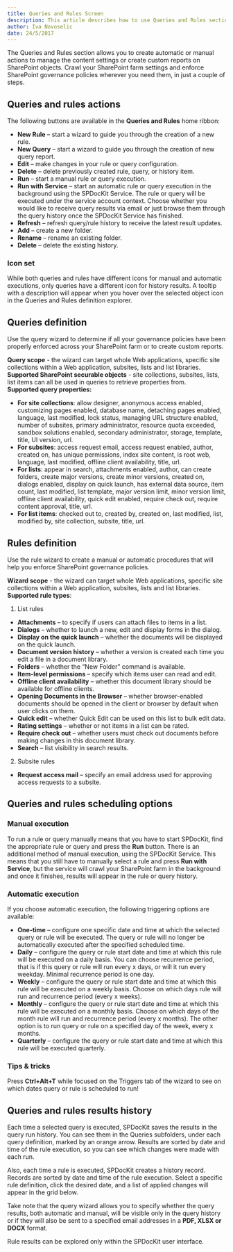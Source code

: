 ```yaml
---
title: Queries and Rules Screen
description: This article describes how to use Queries and Rules section to enforce SharePoint governance policies or create custom reports for SharePoint securable objects.
author: Iva Novoselic
date: 24/5/2017
---
```


The Queries and Rules section allows you to create automatic or manual actions to manage the content settings or create custom reports on SharePoint objects. Crawl your SharePoint farm settings and enforce SharePoint governance policies wherever you need them, in just a couple of steps.

## Queries and rules actions
The following buttons are available in the __Queries and Rules__ home ribbon:
* __New Rule__ – start a wizard to guide you through the creation of a new rule.
* __New Query__ – start a wizard to guide you through the creation of new query report.
* __Edit__ – make changes in your rule or query configuration.
* __Delete__ – delete previously created rule, query, or history item.
* __Run__ – start a manual rule or query execution.
* __Run with Service__ – start an automatic rule or query execution in the background using the SPDocKit Service. The rule or query will be executed under the service account context. Choose whether you would like to receive query results via email or just browse them through the query history once the SPDocKit Service has finished.
* __Refresh__ – refresh query/rule history to receive the latest result updates.
* __Add__ – create a new folder.
* __Rename__ – rename an existing folder.
* __Delete__ – delete the existing history.

### Icon set
While both queries and rules have different icons for manual and automatic executions, only queries have a different icon for history results. A tooltip with a description will appear when you hover over the selected object icon in the Queries and Rules definition explorer.

## Queries definition
Use the query wizard to determine if all your governance policies have been properly enforced across your SharePoint farm or to create custom reports.

__Query scope__ - the wizard can target whole Web applications, specific site collections within a Web application, subsites, lists and list libraries.  
__Supported SharePoint securable objects__ - site collections, subsites, lists, list items can all be used in queries to retrieve properties from.  
__Supported query properties:__
* __For site collections__: allow designer, anonymous access enabled, customizing pages enabled, database name, detaching pages enabled, language, last modified, lock status, managing URL structure enabled, number of subsites, primary administrator, resource quota exceeded, sandbox solutions enabled, secondary administrator, storage, template, title, UI version, url.
* __For subsites__: access request email, access request enabled, author, created on, has unique permissions, index site content, is root web, language, last modified, offline client availability, title, url.
* __For lists__: appear in search, attachments enabled, author, can create folders, create major versions, create minor versions, created on, dialogs enabled, display on quick launch, has external data source, item count, last modified, list template, major version limit, minor version limit, offline client availability, quick edit enabled, require check out, require content approval, title, url.
* __For list items__: checked out to, created by, created on, last modified, list, modified by, site collection, subsite, title, url.

## Rules definition
Use the rule wizard to create a manual or automatic procedures that will help you enforce SharePoint governance policies.

__Wizard scope__ - the wizard can target whole Web applications, specific site collections within a Web application, subsites, lists and list libraries.  
__Supported rule types__:
1. List rules
  * __Attachments__ – to specify if users can attach files to items in a list.
  * __Dialogs__ – whether to launch a new, edit and display forms in the dialog.
  * __Display on the quick launch__ – whether the documents will be displayed on the quick launch.
  * __Document version history__ – whether a version is created each time you edit a file in a document library.
  * __Folders__ – whether the “New Folder” command is available.
  * __Item-level permissions__ – specify which items user can read and edit.
  * __Offline client availability__ – whether this document library should be available for offline clients.
  * __Opening Documents in the Browser__ – whether browser-enabled documents should be opened in the client or browser by default when user clicks on them.
  * __Quick edit__ – whether Quick Edit can be used on this list to bulk edit data.
  * __Rating settings__ – whether or not items in a list can be rated.
  * __Require check out__ – whether users must check out documents before making changes in this document library.
   * __Search__ – list visibility in search results.

2. Subsite rules
  * __Request access mail__ – specify an email address used for approving access requests to a subsite.

## Queries and rules scheduling options
### Manual execution
To run a rule or query manually means that you have to start SPDocKit, find the appropriate rule or query and press the __Run__ button. There is an additional method of manual execution, using the SPDocKit Service. This means that you still have to manually select a rule and press __Run with Service__, but the service will crawl your SharePoint farm in the background and once it finishes, results will appear in the rule or query history.

### Automatic execution

If you choose automatic execution, the following triggering options are available:

*  __One-time__ – configure one specific date and time at which the selected query or rule will be executed. The query or rule will no longer be automatically executed after the specified scheduled time.
* __Daily__ – configure the query or rule start date and time at which this rule will be executed on a daily basis. You can choose recurrence period, that is if this query or rule will run every x days, or will it run every weekday. Minimal recurrence period is one day.
* __Weekly__ – configure the query or rule start date and time at which this rule will be executed on a weekly basis. Choose on which days rule will run and recurrence period (every x weeks).
* __Monthly__ – configure the query or rule start date and time at which this rule will be executed on a monthly basis. Choose on which days of the month rule will run and recurrence period (every x months). The other option is to run query or rule on a specified day of the week, every x months.
* __Quarterly__ –  configure the query or rule start date and time at which this rule will be executed quarterly.

### Tips & tricks
Press __Ctrl+Alt+T__ while focused on the Triggers tab of the wizard to see on which dates query or rule is scheduled to run!

## Queries and rules results history
Each time a selected query is executed, SPDocKit saves the results in the query run history. You can see them in the Queries subfolders, under each query definition, marked by an orange arrow. Results are sorted by date and time of the rule execution, so you can see which changes were made with each run.

Also, each time a rule is executed, SPDocKit creates a history record. Records are sorted by date and time of the rule execution. Select a specific rule definition, click the desired date, and a list of applied changes will appear in the grid below.

Take note that the query wizard allows you to specify whether the query results, both automatic and manual, will be visible only in the query history or if they will also be sent to a specified email addresses in a __PDF, XLSX or DOCX__ format. 
 
Rule results can be explored only within the SPDocKit user interface.